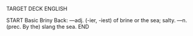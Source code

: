 TARGET DECK
ENGLISH

START
Basic
Briny
Back: —adj. (-ier, -iest) of brine or the sea; salty. —n. (prec. By the) slang the sea.
END

